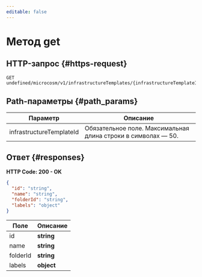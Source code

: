 ```yaml
---
editable: false
---
```


# Метод get

 

 
## HTTP-запрос {#https-request}
```
GET undefined/microcosm/v1/infrastructureTemplates/{infrastructureTemplateId}
```
 
## Path-параметры {#path_params}
 
Параметр | Описание
--- | ---
infrastructureTemplateId | Обязательное поле. Максимальная длина строки в символах — 50.
 
## Ответ {#responses}
**HTTP Code: 200 - OK**

```json 
{
  "id": "string",
  "name": "string",
  "folderId": "string",
  "labels": "object"
}
```

 
Поле | Описание
--- | ---
id | **string**<br>
name | **string**<br>
folderId | **string**<br>
labels | **object**<br>